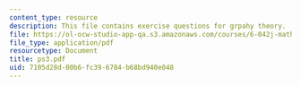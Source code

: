 ```yaml
---
content_type: resource
description: This file contains exercise questions for grpahy theory.
file: https://ol-ocw-studio-app-qa.s3.amazonaws.com/courses/6-042j-mathematics-for-computer-science-fall-2005/7105d28d00b6fc396784b68bd940e048_ps3.pdf
file_type: application/pdf
resourcetype: Document
title: ps3.pdf
uid: 7105d28d-00b6-fc39-6784-b68bd940e048
---
```

